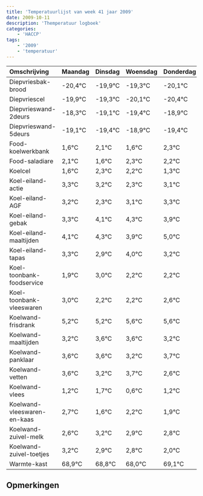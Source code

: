 ```yaml
---
title: 'Temperatuurlijst van week 41 jaar 2009'
date: 2009-10-11
description: 'Themperatuur logboek'
categories:
    - 'HACCP'
tags:
    - '2009'
    - 'temperatuur'
---
```

|Omschrijving|Maandag|Dinsdag|Woensdag|Donderdag|Vrijdag|Zaterdag|Zondag|
|:---|:---|:---|:---|:---|:---|:---|:---|
|Diepvriesbak-brood|-20,4°C|-19,9°C|-19,3°C|-20,1°C|-20,4°C|-19,9°C|-20,4°C|
|Diepvriescel|-19,9°C|-19,3°C|-20,1°C|-20,4°C|-19,9°C|-20,4°C|-19,7°C|
|Diepvrieswand-2deurs|-18,3°C|-19,1°C|-19,4°C|-18,9°C|-19,4°C|-18,7°C|-18,8°C|
|Diepvrieswand-5deurs|-19,1°C|-19,4°C|-18,9°C|-19,4°C|-18,7°C|-18,8°C|-19,7°C|
|Food-koelwerkbank|1,6°C|2,1°C|1,6°C|2,3°C|2,2°C|1,3°C|2,1°C|
|Food-saladiare|2,1°C|1,6°C|2,3°C|2,2°C|1,3°C|2,1°C|2,3°C|
|Koelcel|1,6°C|2,3°C|2,2°C|1,3°C|2,1°C|2,3°C|1,9°C|
|Koel-eiland-actie|3,3°C|3,2°C|2,3°C|3,1°C|3,3°C|2,9°C|4,0°C|
|Koel-eiland-AGF|3,2°C|2,3°C|3,1°C|3,3°C|2,9°C|4,0°C|3,2°C|
|Koel-eiland-gebak|3,3°C|4,1°C|4,3°C|3,9°C|5,0°C|4,2°C|4,2°C|
|Koel-eiland-maaltijden|4,1°C|4,3°C|3,9°C|5,0°C|4,2°C|4,2°C|4,6°C|
|Koel-eiland-tapas|3,3°C|2,9°C|4,0°C|3,2°C|3,2°C|3,6°C|3,6°C|
|Koel-toonbank-foodservice|1,9°C|3,0°C|2,2°C|2,2°C|2,6°C|2,6°C|2,2°C|
|Koel-toonbank-vleeswaren|3,0°C|2,2°C|2,2°C|2,6°C|2,6°C|2,2°C|2,7°C|
|Koelwand-frisdrank|5,2°C|5,2°C|5,6°C|5,6°C|5,2°C|5,7°C|4,6°C|
|Koelwand-maaltijden|3,2°C|3,6°C|3,6°C|3,2°C|3,7°C|2,6°C|3,2°C|
|Koelwand-panklaar|3,6°C|3,6°C|3,2°C|3,7°C|2,6°C|3,2°C|2,9°C|
|Koelwand-vetten|3,6°C|3,2°C|3,7°C|2,6°C|3,2°C|2,9°C|2,8°C|
|Koelwand-vlees|1,2°C|1,7°C|0,6°C|1,2°C|0,9°C|0,8°C|0,0°C|
|Koelwand-vleeswaren-en-kaas|2,7°C|1,6°C|2,2°C|1,9°C|1,8°C|1,0°C|2,1°C|
|Koelwand-zuivel-melk|2,6°C|3,2°C|2,9°C|2,8°C|2,0°C|3,1°C|4,0°C|
|Koelwand-zuivel-toetjes|3,2°C|2,9°C|2,8°C|2,0°C|3,1°C|4,0°C|2,6°C|
|Warmte-kast|68,9°C|68,8°C|68,0°C|69,1°C|70,0°C|68,6°C|69,0°C|

## Opmerkingen


